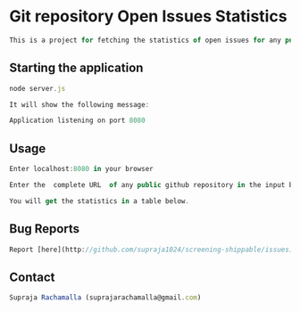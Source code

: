 # Git repository Open Issues Statistics

```js
This is a project for fetching the statistics of open issues for any public git repository
```

## Starting the application

```js
node server.js

It will show the following message: 

Application listening on port 8080

```

## Usage

```js
Enter localhost:8080 in your browser

Enter the  complete URL  of any public github repository in the input box shown.

You will get the statistics in a table below.

```


## Bug Reports

```js
Report [here](http://github.com/supraja1024/screening-shippable/issues)
```

## Contact

```js
Supraja Rachamalla (suprajarachamalla@gmail.com)
```